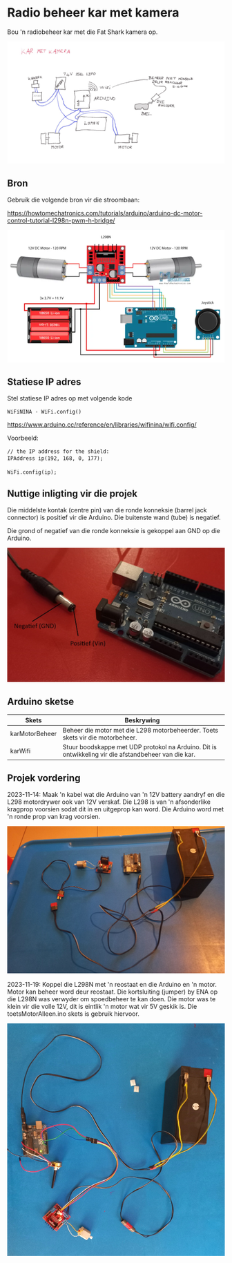 # Radio beheer kar met kamera

Bou 'n radiobeheer kar met die Fat Shark kamera op.

![Diagram](Prente/1_KarMetKameraDiagram.jpg)


## Bron

Gebruik die volgende bron vir die stroombaan:

https://howtomechatronics.com/tutorials/arduino/arduino-dc-motor-control-tutorial-l298n-pwm-h-bridge/

![StroombaanIdee](Prente/3_StroombaanIdee.png)

## Statiese IP adres

Stel statiese IP adres op met volgende kode

```
WiFiNINA - WiFi.config()
```


https://www.arduino.cc/reference/en/libraries/wifinina/wifi.config/

Voorbeeld:

```
// the IP address for the shield:
IPAddress ip(192, 168, 0, 177);

WiFi.config(ip);
```



## Nuttige inligting vir die projek

Die middelste kontak (centre pin) van die ronde konneksie (barrel jack connector) is positief vir die Arduino.  Die buitenste wand (tube) is negatief.

Die grond of negatief van die ronde konneksie is gekoppel aan GND op die Arduino.

![ArduinoBarrel](Prente/2_ArduinoBarrelJack.jpg)

## Arduino sketse

| Skets | Beskrywing |
| ----- | ----- |
| karMotorBeheer | Beheer die motor met die L298 motorbeheerder.  Toets skets vir die motorbeheer. |
| karWifi | Stuur boodskappe met UDP protokol na Arduino.  Dit is ontwikkeling vir die afstandbeheer van die kar. |

## Projek vordering

2023-11-14:  Maak 'n kabel wat die Arduino van 'n 12V battery aandryf en die L298 motordrywer ook van 12V verskaf.
Die L298 is van 'n afsonderlike kragprop voorsien sodat dit in en uitgeprop kan word.
Die Arduino word met 'n ronde prop van krag voorsien.

![ArduinoBarrel](Prente/4_Kabel.jpg)

2023-11-19:  Koppel die L298N met 'n reostaat en die Arduino en 'n motor.  Motor kan beheer word deur reostaat.  Die kortsluiting (jumper) by ENA op die L298N was verwyder om spoedbeheer te kan doen.  Die motor was te klein vir die volle 12V, dit is eintlik 'n motor wat vir 5V geskik is.  Die toetsMotorAlleen.ino skets is gebruik hiervoor.

![Motoropstelling](Prente/5_MotorOpstelling.jpg)


